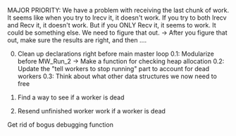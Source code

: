 MAJOR PRIORITY: We have a problem with receiving the last chunk of work. It seems like when
you try to Irecv it, it doesn't work. If you try to both Irecv and Recv it, it doesn't work. 
But if you ONLY Recv it, it seems to work. It could be something else. We need to figure that out. 
    -> After you figure that out, make sure the results are right, and then ....

0. Clean up declarations right before main master loop
0.1: Modularize before MW_Run_2
    -> Make a function for checking heap allocation
0.2: Update the "tell workers to stop running" part to account for dead workers
0.3: Think about what other data structures we now need to free

1. Find a way to see if a worker is dead
2. Resend unfinished worker work if a worker is dead

Get rid of bogus debugging function
